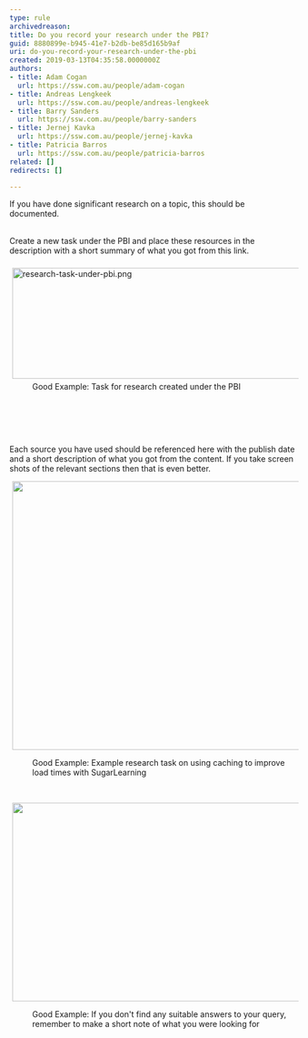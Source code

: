 ```yaml
---
type: rule
archivedreason: 
title: Do you record your research under the PBI?
guid: 8880899e-b945-41e7-b2db-be85d165b9af
uri: do-you-record-your-research-under-the-pbi
created: 2019-03-13T04:35:58.0000000Z
authors:
- title: Adam Cogan
  url: https://ssw.com.au/people/adam-cogan
- title: Andreas Lengkeek
  url: https://ssw.com.au/people/andreas-lengkeek
- title: Barry Sanders
  url: https://ssw.com.au/people/barry-sanders
- title: Jernej Kavka
  url: https://ssw.com.au/people/jernej-kavka
- title: Patricia Barros
  url: https://ssw.com.au/people/patricia-barros
related: []
redirects: []

---
```



​If you have done significant research on a topic, this should be documented.<div><br></div><div>Create a new task under the PBI and place these resources in the description with a short summary of what you got from this link.<div><br></div><div><img src="/SiteAssets/do-you-record-your-research-under-the-pbi/research-task-under-pbi.png" alt="research-task-under-pbi.png" style="margin&#58;5px;width&#58;508px;height&#58;195px;" /><br></div><dd class="ssw15-rteElement-FigureGood">Good Example&#58; Task for research created under the PBI<br></dd><p class="ssw15-rteElement-P">​​​​<br></p></div>
<br><excerpt class='endintro'></excerpt><br>
<p>​Each source you have used should be referenced here with the publish date and a short description of what you got from the content. If you take screen shots of the relevant sections then that is even better.<br></p><p><img src="/SiteAssets/do-you-record-your-research-under-the-pbi/sample-email-research.png" alt="" style="margin&#58;0px 5px;width&#58;509px;height&#58;472px;" /><br></p><dd class="ssw15-rteElement-FigureGood">​​Good Example&#58;&#160;Example research task on using caching to improve load times with SugarLearning<br></dd><p><br></p><p><img src="/SiteAssets/do-you-record-your-research-under-the-pbi/show-no-research-found-2.png" alt="" style="margin&#58;0px 5px;width&#58;508px;height&#58;349px;" /><br></p><dd class="ssw15-rteElement-FigureGood">​​Good Example&#58; If you don't find any suitable answers to your query, remember to make a short note of what you were looking for<br></dd>


